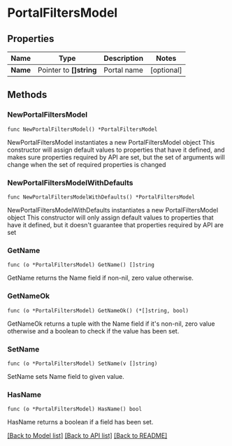 # PortalFiltersModel

## Properties

Name | Type | Description | Notes
------------ | ------------- | ------------- | -------------
**Name** | Pointer to **[]string** | Portal name | [optional] 

## Methods

### NewPortalFiltersModel

`func NewPortalFiltersModel() *PortalFiltersModel`

NewPortalFiltersModel instantiates a new PortalFiltersModel object
This constructor will assign default values to properties that have it defined,
and makes sure properties required by API are set, but the set of arguments
will change when the set of required properties is changed

### NewPortalFiltersModelWithDefaults

`func NewPortalFiltersModelWithDefaults() *PortalFiltersModel`

NewPortalFiltersModelWithDefaults instantiates a new PortalFiltersModel object
This constructor will only assign default values to properties that have it defined,
but it doesn't guarantee that properties required by API are set

### GetName

`func (o *PortalFiltersModel) GetName() []string`

GetName returns the Name field if non-nil, zero value otherwise.

### GetNameOk

`func (o *PortalFiltersModel) GetNameOk() (*[]string, bool)`

GetNameOk returns a tuple with the Name field if it's non-nil, zero value otherwise
and a boolean to check if the value has been set.

### SetName

`func (o *PortalFiltersModel) SetName(v []string)`

SetName sets Name field to given value.

### HasName

`func (o *PortalFiltersModel) HasName() bool`

HasName returns a boolean if a field has been set.


[[Back to Model list]](../README.md#documentation-for-models) [[Back to API list]](../README.md#documentation-for-api-endpoints) [[Back to README]](../README.md)


